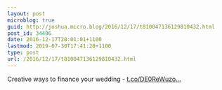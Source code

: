 ```yaml
---
layout: post
microblog: true
guid: http://joshua.micro.blog/2016/12/17/t810047136129810432.html
post_id: 34406
date: 2016-12-17T20:01:01+1100
lastmod: 2019-07-30T17:41:20+1100
type: post
url: /2016/12/17/t810047136129810432.html
---
```

Creative ways to finance your wedding - [t.co/DE0ReWuzo...](https://t.co/DE0ReWuzoU)
